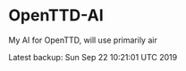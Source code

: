 # OpenTTD-AI
My AI for OpenTTD, will use primarily air

Latest backup: Sun Sep 22 10:21:01 UTC 2019
